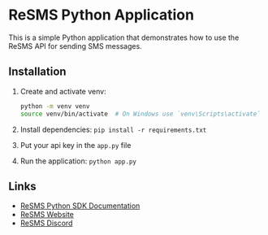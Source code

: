 # ReSMS Python Application
This is a simple Python application that demonstrates how to use the ReSMS API for sending SMS messages.
## Installation

1. Create and activate venv:
    ```bash
    python -m venv venv
    source venv/bin/activate  # On Windows use `venv\Scripts\activate`
    ```
   
2. Install dependencies: `pip install -r requirements.txt`
3. Put your api key in the `app.py` file 
4. Run the application: `python app.py`
   
## Links
- [ReSMS Python SDK Documentation](https://docs.resms.dev/python)
- [ReSMS Website](https://resms.dev)
- [ReSMS Discord](https://discord.gg/EasHpu2qTj)